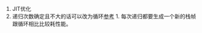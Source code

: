1. JIT优化   
  1. 递归次数确定且不大的话可以改为循环[参考](https://www.cnblogs.com/BeyondAnyTime/archive/2012/05/19/2508807.html)      1. 每次递归都要生成一个新的栈帧跟循环相比比较耗性能。   
